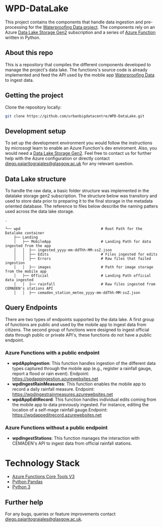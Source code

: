 # WPD-DataLake
This project contains the components that handle data ingestion and pre-processing for the [Waterproofing Data project](https://www.ubdc.ac.uk/research/research-projects/urban-sustainability-participation/waterproofing-data/).
The components rely on an Azure [Data Lake Storage Gen2](https://learn.microsoft.com/en-us/azure/storage/blobs/data-lake-storage-introduction) subscription and a series of [Azure Function](https://learn.microsoft.com/en-us/azure/azure-functions/functions-overview) written in Python.

## About this repo

This is a repository that compiles the different components developed to manage the project's data lake. 
The functions's source code is already implemented and feed the API used by the mobile app [Waterproofing Data](https://play.google.com/store/apps/details?id=com.dadosaprovadagua.wpdmobileapp) to ingest data.

## Getting the project

Clone the repository locally:

```sh
git clone https://github.com/urbanbigdatacentre/WPD-DataLake.git
```

## Development setup

To set up the development environment you would follow the instructions by microsogt learn to enable an Azure Function's dev enviroment. 
Also, you would need a  [Data Lake Storage Gen2](https://learn.microsoft.com/en-us/azure/storage/blobs/data-lake-storage-introduction).
Feel free to contact us for further help with the Azure configuration or directly contact <diego.pajaritograjales@glasgow.ac.uk> for any relevant question.



## Data Lake structure

To handle the raw data, a basic folder structure was implemented in the datalake storage gen2 subscription. 
The structure below was transitory and used to store data prior to preparing it to the final storage in the metadata oriented database.
The reference to files below describe the naming patters used across the data lake storage.


```
.

└── wpd                                     # Root Path for the Datalake container
    ├── Landing                                     
    │   ├── MobileApp                       # Landing Path for data ingested from the app
    │   │  ├── ingested_yyyy-mm-ddThh-MM-ssZ.json
    │   │  ├── Edits                        # Files ingested for edits
    │   │  ├── Errors                       # Raw files that failed ingestion
    │   │  ├── images                       # Path for image storage from the mobile app
    │   ├── Official                        # Landing Path official data ingested
    │   │  ├── rainfall                     # Raw files ingested from CEMADEN's stations API
    │   │  ├── cemaden_station_meteo_yyyy-mm-ddThh-MM-ssZ.json 

```


## Query Endpoints

There are two types of endpoints supported by the data lake. A first group of functions are public and used by the mobile app to ingest data from citizens. 
The second group of functions were designed to ingest official data through public or private API's, these functions do not have a public endpoint. 

### Azure Functions with a public endpoint

- **wpdAppIngestion**: This function handles ingestion of the different data types captured through the mobile app (e.g., register a rainfall gauge, report a flood or rain event). Endpoint: https://spdappingestion.azurewebsites.net
- **wpdIngestRainMeasures**: This function enables the mobile app to record a daily rainfall measure. Endpoint: https://wpdingestrainmeasures.azurewebsites.net
- **wpdAppEditRecord**: This function handles individual edits coming from the mobile app to data previously ingested. For instance, editing the location of a self-mage rainfall gauge.Endpoint: https://wpdappeditrecord.azurewebsites.net


### Azure Functions without a public endpoint 

- **wpdIngestStations**: This function manages the interaction with CEMADEN's API to ingest data from official rainfall stations. 


# Technology Stack

- [Azure Functions Core Tools V3](https://learn.microsoft.com/en-us/azure/azure-functions/functions-run-local?tabs=v4%2Cmacos%2Ccsharp%2Cportal%2Cbash#install-the-azure-functions-core-tools)
- [Python Pandas](https://pandas.pydata.org)
- [Python 3](https://www.python.org/download/releases/3.0/)



## Further help
For any bugs, queries or feature improvements contact <diego.pajaritograjales@glasgow.ac.uk>.